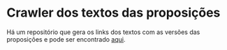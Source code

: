 # Crawler dos textos das proposições

Há um repositório que gera os links dos textos com as versões das proposições e pode ser encontrado [aqui](https://github.com/analytics-ufcg/versoes-de-proposicoes).

